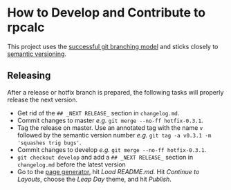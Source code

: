 How to Develop and Contribute to rpcalc
=======================================

This project uses the [successful git branching model](http://nvie.com/posts/a-successful-git-branching-model/) and sticks closely to [semantic versioning](http://semver.org/).

## Releasing

After a release or hotfix branch is prepared, the following tasks will properly release the next version.

- Get rid of the `## _NEXT RELEASE_` section in `changelog.md`.
- Commit changes to master _e.g._ `git merge --no-ff hotfix-0.3.1`.
- Tag the release on master. Use an annotated tag with the name `v` followed by the semantic version number _e.g._ `git tag -a v0.3.1 -m 'squashes trig bugs'`.
- Commit changes to develop _e.g._ `git merge --no-ff hotfix-0.3.1`.
- `git checkout develop` and add a `## _NEXT RELEASE_` section in `changelog.md` before the latest version
- Go to the [page generator](https://github.com/qguv/rpcalc/generated_pages/new), hit _Load README.md_. Hit _Continue to Layouts_, choose the _Leap Day_ theme, and hit _Publish_.
